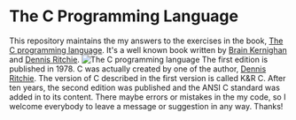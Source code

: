 # The C Programming Language
This repository maintains the my answers to the exercises in the book, [The C programming language](https://en.wikipedia.org/wiki/The_C_Programming_Language). It's a well known book written by [Brain Kernighan](https://en.wikipedia.org/wiki/Brian_Kernighan) and [Dennis Ritchie](https://en.wikipedia.org/wiki/Dennis_Ritchie).
![The C programming language](https://upload.wikimedia.org/wikipedia/en/thumb/5/5e/The_C_Programming_Language_cover.svg/767px-The_C_Programming_Language_cover.svg.png)
The first edition is published in 1978. C was actually created by one of the author, [Dennis Ritchie](https://en.wikipedia.org/wiki/Dennis_Ritchie). The version of C described in the first version is called K&R C.
After ten years, the second edition was published and the ANSI C standard was added in to its content.
There maybe errors or mistakes in the my code, so I welcome everybody to leave a message or suggestion in any way. Thanks!